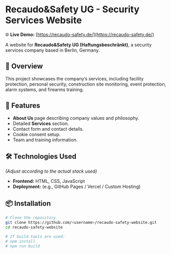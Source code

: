 # Recaudo&Safety UG - Security Services Website

🌐 **Live Demo:** [https://recaudo-safety.de/](https://recaudo-safety.de/)


A website for **Recaudo&Safety UG (Haftungsbeschränkt)**, a security services company based in Berlin, Germany.

## 🚀 Overview
This project showcases the company’s services, including facility protection, personal security, construction site monitoring, event protection, alarm systems, and firearms training.

## 🧰 Features
- **About Us** page describing company values and philosophy.
- Detailed **Services** section.
- Contact form and contact details.
- Cookie consent setup.
- Team and training information.

## 🛠️ Technologies Used
*(Adjust according to the actual stack used)*  
- **Frontend:** HTML, CSS, JavaScript  
- **Deployment:** (e.g., GitHub Pages / Vercel / Custom Hosting)  

## 📦 Installation
```bash
# Clone the repository
git clone https://github.com/<username>/recaudo-safety-website.git
cd recaudo-safety-website

# If build tools are used:
# npm install
# npm run build

